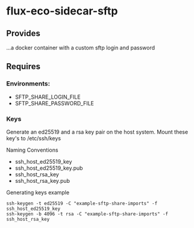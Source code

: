 # flux-eco-sidecar-sftp
## Provides
...a docker container with a custom sftp login and password
## Requires
### Environments:
- SFTP_SHARE_LOGIN_FILE
- SFTP_SHARE_PASSWORD_FILE

### Keys
Generate an ed25519 and a rsa key pair on the host system. Mount these key's to /etc/ssh/keys

Naming Conventions
- ssh_host_ed25519_key
- ssh_host_ed25519_key.pub
- ssh_host_rsa_key
- ssh_host_rsa_key.pub


Generating keys example
```
ssh-keygen -t ed25519 -C "example-sftp-share-imports" -f ssh_host_ed25519_key
ssh-keygen -b 4096 -t rsa -C "example-sftp-share-imports" -f ssh_host_rsa_key
```
